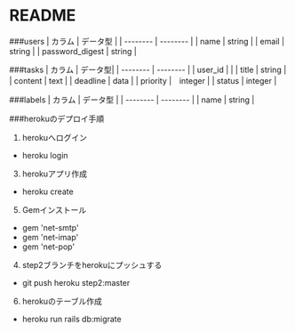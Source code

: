 # README

###users
| カラム | データ型 |
| -------- | -------- |
| name | string |
| email | string |
| password_digest | string |

###tasks
| カラム | データ型|
| -------- | -------- |
| user_id | |
| title | string |
| content | text |
| deadline | data |
| priority |　integer |
| status | integer |

###labels
| カラム | データ型 |
| -------- | -------- |
| name    | string     |

###herokuのデプロイ手順
1. herokuへログイン
* heroku login
3. herokuアプリ作成
* heroku create
5. Gemインストール
* gem 'net-smtp'
* gem 'net-imap'
* gem 'net-pop'
4. step2ブランチをherokuにプッシュする
* git push heroku step2:master
6. herokuのテーブル作成
* heroku run rails db:migrate